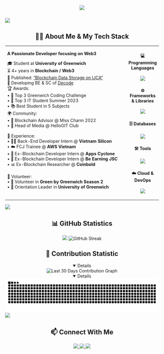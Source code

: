 <!-- Animated greeting -->
<h1 align="center">
  <a href="https://git.io/typing-svg">
    <img src="https://readme-typing-svg.herokuapp.com/?lines=Hello,+World!;I'm+Pason.dev;Welcome+to+my+GitHub!&center=true&size=30&color=58a6ff">
  </a>
</h1>

<!-- Horizontal divider -->
<img src="https://user-images.githubusercontent.com/73097560/115834477-dbab4500-a447-11eb-908a-139a6edaec5c.gif">

<!-- Combined About Me & Technologies Section -->
<h2 align="center">👨‍💻 About Me & My Tech Stack</h2>

<table align="center" border="0">
  <tr>
    <td align="left" width="100%">
      <p>
        <b>A Passionate Developer focusing on Web3</b>
      </p>
      <p>
        🎓 Student at <b>University of Greenwich</b><br>
        ⏳ 4+ years in <b>Blockchain / Web3</b><br>
        📄 Published: <a href="https://www.ijcaonline.org/archives/volume185/number35/32917-2023923141/">“Blockchain Data Storage on IJCA”</a><br>
        🚀 Developing BE & SC of <a href="https://app.decodenetwork.app/">Decode</a><br>
        🏆 Awards: <br>• 🥉 Top 3 Greenwich Coding Challenge <br>• 🥉 Top 3 IT Student Summer 2023<br>• 📚 Best Student in 5 Subjects<br>
        🌍 Community: <br>
        • 🤝 Blockchain Advisor @ Miss Charm 2022 <br>
        • 🎥 Head of Media @ HelloGIT Club<br>
        <br>
        💼 Experience:<br>
        • 👨‍💻 Back-End Developer Intern @ <b>Vietnam Silicon</b><br>
        • ☁️ FCJ Trainee @ <b>AWS Vietnam</b><br>
        • 🔗 Ex-Blockchain Developer Intern @ <b>Apps Cyclone</b><br>
        • 🔐 Ex-Blockchain Developer Intern @ <b>Be Earning JSC</b><br>
        • 📊 Ex-Blockchain Researcher @ <b>Coinbold</b><br>
        <br>
        🙌 Volunteer:<br>
        • 🌱 Volunteer in <b>Green by Greenwich Season 2</b><br>
        • 🧭 Orientation Leader in <b>University of Greenwich</b><br>
        <br>
      </p>
    </td>
    <td align="center" width="100%">
      <h4>💻 Programming Languages</h4>
      <p>
        <img src="https://skillicons.dev/icons?i=ts,python,solidity" />
      </p>
      <h4>⚙️ Frameworks & Libraries</h4>
      <p>
        <img src="https://skillicons.dev/icons?i=nodejs,nestjs,fastapi" />
      </p>
      <h4>🗄️ Databases</h4>
      <p>
        <img src="https://skillicons.dev/icons?i=mongodb,mysql,redis" />
      </p>
      <h4>🛠️ Tools</h4>
      <p>
        <img src="https://skillicons.dev/icons?i=github,linux,rabbitmq" />
      </p>
      <h4>☁️ Cloud & DevOps</h4>
      <p>
        <img src="https://skillicons.dev/icons?i=docker,aws,githubactions" />
      </p>
    </td>
  </tr>
</table>

<!-- Horizontal divider -->
<img src="https://user-images.githubusercontent.com/73097560/115834477-dbab4500-a447-11eb-908a-139a6edaec5c.gif">

<!-- GitHub Stats Section -->
<h2 align="center">📊 GitHub Statistics</h2>

<div align="center">
  <!-- GitHub Stats Card -->
  <img height="180em" src="https://github-readme-stats.vercel.app/api?username=Pasonnn&theme=tokyonight&show_icons=true&count_private=true" />
  <img src="https://github-readme-streak-stats.herokuapp.com/?user=Pasonnn&theme=tokyonight" alt="GitHub Streak" />
</div>
<!-- Yearly Contributions Section -->
<h2 align="center">📅 Contribution Statistic</h2>

<!-- Yearly contribution navigator -->
<div align="center">
  
  <details open>
    <img src="https://github-readme-activity-graph.vercel.app/graph?username=Pasonnn&theme=tokyo-night&hide_border=true&area=true&custom_title=Last%2030%20Days%20Contributions" alt="Last 30 Days Contribution Graph" />
  </details>

  <!-- Contribution calendar -->
  <details open>
    <img src="https://github.com/Pasonnn/Pasonnn/blob/output/github-contribution-grid-snake-dark.svg" alt="Contribution Calendar" />
  </details>
</div>

<!-- Horizontal divider -->
<img src="https://user-images.githubusercontent.com/73097560/115834477-dbab4500-a447-11eb-908a-139a6edaec5c.gif">

<!-- Connect Section -->
<h2 align="center">📫 Connect With Me</h2>

<p align="center">
  <a href="mailto:pason.dev@gmail.com">
    <img src="https://img.shields.io/badge/Email-D14836?style=for-the-badge&logo=gmail&logoColor=white"/>
  </a>
  <a href="https://github.com/Pasonnn">
    <img src="https://img.shields.io/badge/GitHub-100000?style=for-the-badge&logo=github&logoColor=white"/>
  </a>
  <a href="https://www.linkedin.com/in/Pasonnn/">
    <img src="https://img.shields.io/badge/LinkedIn-0077B5?style=for-the-badge&logo=linkedin&logoColor=white"/>
  </a>
</p>
